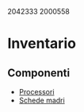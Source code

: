 2042333
2000558

# Inventario

## Componenti
- [Processori](./componenti/processori.md)
- [Schede madri](./componenti/schede_madri.md)